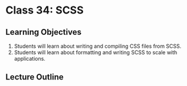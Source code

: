 # Class 34: SCSS

## Learning Objectives
1. Students will learn about writing and compiling CSS files from SCSS.
1. Students will learn about formatting and writing SCSS to scale with applications.
## Lecture Outline
